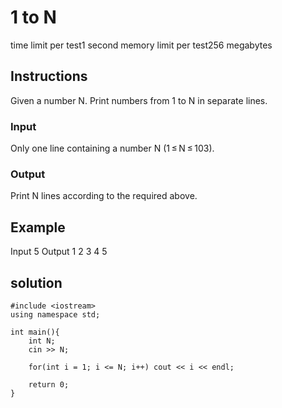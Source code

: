 # 1 to N

time limit per test1 second
memory limit per test256 megabytes

## Instructions

Given a number N. Print numbers from 1 to N in separate lines.

### Input
Only one line containing a number N (1 ≤ N ≤ 103).

### Output
Print N lines according to the required above.

## Example

Input
5
Output
1
2
3
4
5

## solution

```
#include <iostream>
using namespace std;

int main(){
    int N;
    cin >> N;

    for(int i = 1; i <= N; i++) cout << i << endl;

    return 0;
}
```

